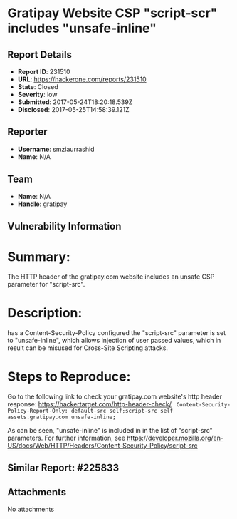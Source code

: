 # Gratipay Website CSP "script-scr" includes "unsafe-inline"

## Report Details
- **Report ID**: 231510
- **URL**: https://hackerone.com/reports/231510
- **State**: Closed
- **Severity**: low
- **Submitted**: 2017-05-24T18:20:18.539Z
- **Disclosed**: 2017-05-25T14:58:39.121Z

## Reporter
- **Username**: smziaurrashid
- **Name**: N/A

## Team
- **Name**: N/A
- **Handle**: gratipay

## Vulnerability Information
Summary:
========
The HTTP header of the gratipay.com website includes an unsafe CSP parameter for "script-src".

Description:
==========
has a Content-Security-Policy configured the "script-src" parameter is set to "unsafe-inline", which allows injection of user passed values, which in result can be misused for Cross-Site Scripting attacks.

Steps to Reproduce:
================
Go to the following link to check your gratipay.com website's http header response: https://hackertarget.com/http-header-check/
``` Content-Security-Policy-Report-Only: default-src self;script-src self assets.gratipay.com unsafe-inline;```

As can be seen, "unsafe-inline" is included in in the list of "script-src" parameters. For further information, see https://developer.mozilla.org/en-US/docs/Web/HTTP/Headers/Content-Security-Policy/script-src

Similar Report: #225833
------------------------

## Attachments
No attachments
